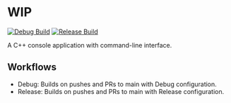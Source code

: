 # WIP

[![Debug Build][debug-badge]][debug]
[![Release Build][release-badge]][release]

A C++ console application with command-line interface.

## Workflows

- Debug: Builds on pushes and PRs to main with Debug configuration.
- Release: Builds on pushes and PRs to main with Release configuration.

[debug]: https://github.com/notepadguyOfficial/backup/actions/workflows/debug.yml
[debug-badge]: https://github.com/notepadguyOfficial/backup/actions/workflows/debug.yml/badge.svg
[release]: https://github.com/notepadguyOfficial/backup/actions/workflows/release.yml
[release-badge]: https://github.com/notepadguyOfficial/backup/actions/workflows/release.yml/badge.svg